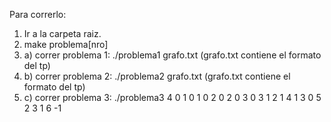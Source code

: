 Para correrlo:

1. Ir a la carpeta raiz.
2. make problema[nro]
3. a) correr problema 1: ./problema1 grafo.txt  (grafo.txt contiene el formato del tp)
3. b) correr problema 2: ./problema2 grafo.txt  (grafo.txt contiene el formato del tp)
3. c) correr problema 3: ./problema3 4 0 1 0 1 0 2 0 2 0 3 0 3 1 2 1 4 1 3 0 5 2 3 1 6 -1


